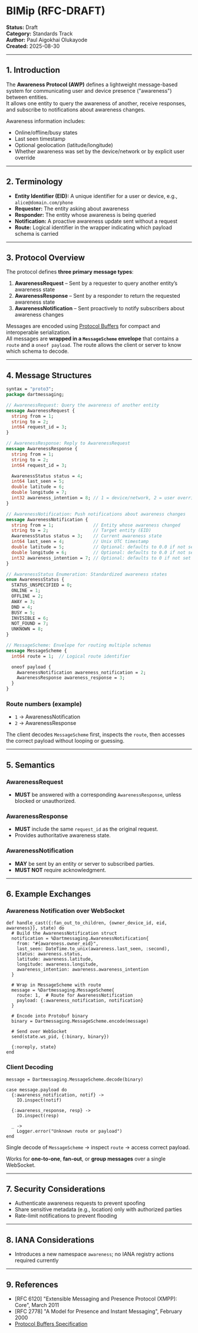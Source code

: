 # BIMip (RFC-DRAFT)

**Status:** Draft  
**Category:** Standards Track  
**Author:** Paul Aigokhai Olukayode  
**Created:** 2025-08-30

---

## 1. Introduction

The **Awareness Protocol (AWP)** defines a lightweight message-based system for communicating user and device presence ("awareness") between entities.  
It allows one entity to query the awareness of another, receive responses, and subscribe to notifications about awareness changes.

Awareness information includes:

- Online/offline/busy states
- Last seen timestamp
- Optional geolocation (latitude/longitude)
- Whether awareness was set by the device/network or by explicit user override

---

## 2. Terminology

- **Entity Identifier (EID):** A unique identifier for a user or device, e.g., `alice@domain.com/phone`
- **Requester:** The entity asking about awareness
- **Responder:** The entity whose awareness is being queried
- **Notification:** A proactive awareness update sent without a request
- **Route:** Logical identifier in the wrapper indicating which payload schema is carried

---

## 3. Protocol Overview

The protocol defines **three primary message types**:

1. **AwarenessRequest** – Sent by a requester to query another entity’s awareness state
2. **AwarenessResponse** – Sent by a responder to return the requested awareness state
3. **AwarenessNotification** – Sent proactively to notify subscribers about awareness changes

Messages are encoded using [Protocol Buffers](https://developers.google.com/protocol-buffers) for compact and interoperable serialization.  
All messages are **wrapped in a `MessageScheme` envelope** that contains a `route` and a `oneof payload`. The route allows the client or server to know which schema to decode.

---

## 4. Message Structures

```proto
syntax = "proto3";
package dartmessaging;

// AwarenessRequest: Query the awareness of another entity
message AwarenessRequest {
  string from = 1;
  string to = 2;
  int64 request_id = 3;
}

// AwarenessResponse: Reply to AwarenessRequest
message AwarenessResponse {
  string from = 1;
  string to = 2;
  int64 request_id = 3;

  AwarenessStatus status = 4;
  int64 last_seen = 5;
  double latitude = 6;
  double longitude = 7;
  int32 awareness_intention = 8; // 1 = device/network, 2 = user override
}

// AwarenessNotification: Push notifications about awareness changes
message AwarenessNotification {
  string from = 1;               // Entity whose awareness changed
  string to = 2;                 // Target entity (EID)
  AwarenessStatus status = 3;    // Current awareness state
  int64 last_seen = 4;           // Unix UTC timestamp
  double latitude = 5;           // Optional: defaults to 0.0 if not set
  double longitude = 6;          // Optional: defaults to 0.0 if not set
  int32 awareness_intention = 7; // Optional: defaults to 0 if not set
}

// AwarenessStatus Enumeration: Standardized awareness states
enum AwarenessStatus {
  STATUS_UNSPECIFIED = 0;
  ONLINE = 1;
  OFFLINE = 2;
  AWAY = 3;
  DND = 4;
  BUSY = 5;
  INVISIBLE = 6;
  NOT_FOUND = 7;
  UNKNOWN = 8;
}

// MessageScheme: Envelope for routing multiple schemas
message MessageScheme {
  int64 route = 1;  // Logical route identifier

  oneof payload {
    AwarenessNotification awareness_notification = 2;
    AwarenessResponse awareness_response = 3;
  }
}
```

### Route numbers (example)

- `1` → AwarenessNotification
- `2` → AwarenessResponse

The client decodes `MessageScheme` first, inspects the `route`, then accesses the correct payload without looping or guessing.

---

## 5. Semantics

### AwarenessRequest

- **MUST** be answered with a corresponding `AwarenessResponse`, unless blocked or unauthorized.

### AwarenessResponse

- **MUST** include the same `request_id` as the original request.
- Provides authoritative awareness state.

### AwarenessNotification

- **MAY** be sent by an entity or server to subscribed parties.
- **MUST NOT** require acknowledgment.

---

## 6. Example Exchanges

### Awareness Notification over WebSocket

```
def handle_cast({:fan_out_to_children, {owner_device_id, eid, awareness}}, state) do
  # Build the AwarenessNotification struct
  notification = %Dartmessaging.AwarenessNotification{
    from: "#{awareness.owner_eid}",
    last_seen: DateTime.to_unix(awareness.last_seen, :second),
    status: awareness.status,
    latitude: awareness.latitude,
    longitude: awareness.longitude,
    awareness_intention: awareness.awareness_intention
  }

  # Wrap in MessageScheme with route
  message = %Dartmessaging.MessageScheme{
    route: 1,  # Route for AwarenessNotification
    payload: {:awareness_notification, notification}
  }

  # Encode into Protobuf binary
  binary = Dartmessaging.MessageScheme.encode(message)

  # Send over WebSocket
  send(state.ws_pid, {:binary, binary})

  {:noreply, state}
end
```

### Client Decoding

```
message = Dartmessaging.MessageScheme.decode(binary)

case message.payload do
  {:awareness_notification, notif} ->
    IO.inspect(notif)

  {:awareness_response, resp} ->
    IO.inspect(resp)

  _ ->
    Logger.error("Unknown route or payload")
end

```

Single decode of `MessageScheme` → inspect `route` → access correct payload.

Works for **one-to-one**, **fan-out**, or **group messages** over a single WebSocket.

---

## 7. Security Considerations

- Authenticate awareness requests to prevent spoofing
- Share sensitive metadata (e.g., location) only with authorized parties
- Rate-limit notifications to prevent flooding

---

## 8. IANA Considerations

- Introduces a new namespace `awareness`; no IANA registry actions required currently

---

## 9. References

- [RFC 6120] "Extensible Messaging and Presence Protocol (XMPP): Core", March 2011
- [RFC 2778] "A Model for Presence and Instant Messaging", February 2000
- [Protocol Buffers Specification](https://developers.google.com/protocol-buffers)
